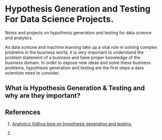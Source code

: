 # Hypothesis Generation and Testing For Data Science Projects. 

Notes and projects on hypothesis generation and testing for data science and analytics.

As data sceicne and machine learning take up a vital role in solving complex problems in the business world, it is very important to understand the problem statement of a business and have proper knowledge of the business domain. In order to expose new ideas and solve these business problems, hypothesis generation and testing are the first steps a data scientists need to consider.


## What is Hypothesis Generation & Testing and why are they important?



## References 
1. [Analytics Vidhya blog on hypothesis generation and testing.](https://www.analyticsvidhya.com/blog/2020/09/hypothesis-generation-data-science-projects/)

2. 
